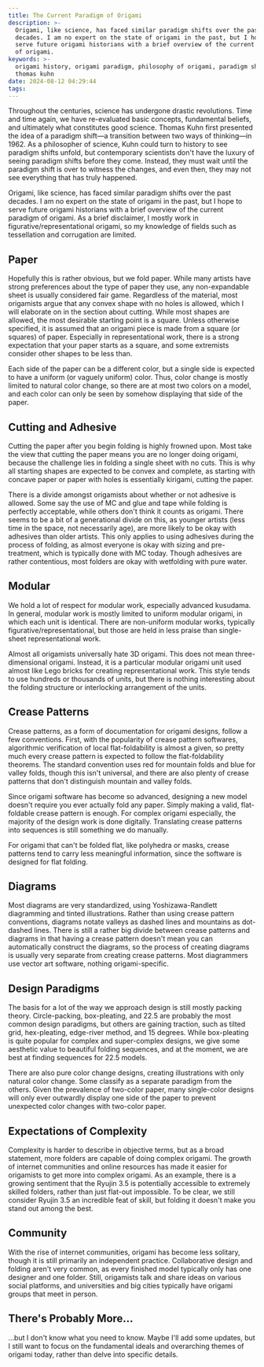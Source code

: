 ```yaml
---
title: The Current Paradigm of Origami
description: >-
  Origami, like science, has faced similar paradigm shifts over the past
  decades. I am no expert on the state of origami in the past, but I hope to
  serve future origami historians with a brief overview of the current paradigm
  of origami.
keywords: >-
  origami history, origami paradigm, philosophy of origami, paradigm shift,
  thomas kuhn
date: 2024-08-12 04:29:44
tags:
---
```



Throughout the centuries, science has undergone drastic revolutions. Time and time again, we have re-evaluated basic concepts, fundamental beliefs, and ultimately what constitutes good science. Thomas Kuhn first presented the idea of a paradigm shift—a transition between two ways of thinking—in 1962. As a philosopher of science, Kuhn could turn to history to see paradigm shifts unfold, but contemporary scientists don't have the luxury of seeing paradigm shifts before they come. Instead, they must wait until the paradigm shift is over to witness the changes, and even then, they may not see everything that has truly happened.

Origami, like science, has faced similar paradigm shifts over the past decades. I am no expert on the state of origami in the past, but I hope to serve future origami historians with a brief overview of the current paradigm of origami. As a brief disclaimer, I mostly work in figurative/representational origami, so my knowledge of fields such as tessellation and corrugation are limited.

## Paper

Hopefully this is rather obvious, but we fold paper. While many artists have strong preferences about the type of paper they use, any non-expandable sheet is usually considered fair game. Regardless of the material, most origamists argue that any convex shape with no holes is allowed, which I will elaborate on in the section about cutting. While most shapes are allowed, the most desirable starting point is a square. Unless otherwise specified, it is assumed that an origami piece is made from a square (or squares) of paper. Especially in representational work, there is a strong expectation that your paper starts as a square, and some extremists consider other shapes to be less than. 

Each side of the paper can be a different color, but a single side is expected to have a uniform (or vaguely uniform) color. Thus, color change is mostly limited to natural color change, so there are at most two colors on a model, and each color can only be seen by somehow displaying that side of the paper. 

## Cutting and Adhesive

Cutting the paper after you begin folding is highly frowned upon. Most take the view that cutting the paper means you are no longer doing origami, because the challenge lies in folding a single sheet with no cuts. This is why all starting shapes are expected to be convex and complete, as starting with concave paper or paper with holes is essentially kirigami, cutting the paper. 

There is a divide amongst origamists about whether or not adhesive is allowed. Some say the use of MC and glue and tape while folding is perfectly acceptable, while others don't think it counts as origami. There seems to be a bit of a generational divide on this, as younger artists (less time in the space, not necessarily age), are more likely to be okay with adhesives than older artists. This only applies to using adhesives during the process of folding, as almost everyone is okay with sizing and pre-treatment, which is typically done with MC today. Though adhesives are rather contentious, most folders are okay with wetfolding with pure water.

## Modular

We hold a lot of respect for modular work, especially advanced kusudama. In general, modular work is mostly limited to uniform modular origami, in which each unit is identical. There are non-uniform modular works, typically figurative/representational, but those are held in less praise than single-sheet representational work.

Almost all origamists universally hate 3D origami. This does not mean three-dimensional origami. Instead, it is a particular modular origami unit used almost like Lego bricks for creating representational work. This style tends to use hundreds or thousands of units, but there is nothing interesting about the folding structure or interlocking arrangement of the units. 

## Crease Patterns

Crease patterns, as a form of documentation for origami designs, follow a few conventions. First, with the popularity of crease pattern softwares, algorithmic verification of local flat-foldability is almost a given, so pretty much every crease pattern is expected to follow the flat-foldability theorems. The standard convention uses red for mountain folds and blue for valley folds, though this isn't universal, and there are also plenty of crease patterns that don't distinguish mountain and valley folds.

Since origami software has become so advanced, designing a new model doesn't require you ever actually fold any paper. Simply making a valid, flat-foldable crease pattern is enough. For complex origami especially, the majority of the design work is done digitally. Translating crease patterns into sequences is still something we do manually.

For origami that can't be folded flat, like polyhedra or masks, crease patterns tend to carry less meaningful information, since the software is designed for flat folding. 

## Diagrams

Most diagrams are very standardized, using Yoshizawa-Randlett diagramming and tinted illustrations. Rather than using crease pattern conventions, diagrams notate valleys as dashed lines and mountains as dot-dashed lines. There is still a rather big divide between crease patterns and diagrams in that having a crease pattern doesn't mean you can automatically construct the diagrams, so the process of creating diagrams is usually very separate from creating crease patterns. Most diagrammers use vector art software, nothing origami-specific.

## Design Paradigms

The basis for a lot of the way we approach design is still mostly packing theory. Circle-packing, box-pleating, and 22.5 are probably the most common design paradigms, but others are gaining traction, such as tilted grid, hex-pleating, edge-river method, and 15 degrees. While box-pleating is quite popular for complex and super-complex designs, we give some aesthetic value to beautiful folding sequences, and at the moment, we are best at finding sequences for 22.5 models. 

There are also pure color change designs, creating illustrations with only natural color change. Some classify as a separate paradigm from the others. Given the prevalence of two-color paper, many single-color designs will only ever outwardly display one side of the paper to prevent unexpected color changes with two-color paper.

## Expectations of Complexity

Complexity is harder to describe in objective terms, but as a broad statement, more folders are capable of doing complex origami. The growth of internet communities and online resources has made it easier for origamists to get more into complex origami. As an example, there is a growing sentiment that the Ryujin 3.5 is potentially accessible to extremely skilled folders, rather than just flat-out impossible. To be clear, we still consider Ryujin 3.5 an incredible feat of skill, but folding it doesn't make you stand out among the best.

## Community

With the rise of internet communities, origami has become less solitary, though it is still primarily an independent practice. Collaborative design and folding aren't very common, as every finished model typically only has one designer and one folder. Still, origamists talk and share ideas on various social platforms, and universities and big cities typically have origami groups that meet in person.

## There's Probably More...

...but I don't know what you need to know. Maybe I'll add some updates, but I still want to focus on the fundamental ideals and overarching themes of origami today, rather than delve into specific details.